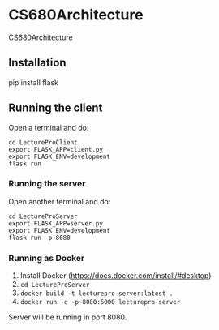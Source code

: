 # CS680Architecture

CS680Architecture

## Installation

pip install flask

## Running the client

Open a terminal and do:

```
cd LectureProClient
export FLASK_APP=client.py
export FLASK_ENV=development
flask run
```

### Running the server

Open another terminal and do:

```
cd LectureProServer
export FLASK_APP=server.py
export FLASK_ENV=development
flask run -p 8080
```

### Running as Docker

1.  Install Docker (https://docs.docker.com/install/#desktop)
2.  `cd LectureProServer`
3.  `docker build -t lecturepro-server:latest .`
4.  `docker run -d -p 8080:5000 lecturepro-server`

Server will be running in port 8080.
